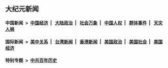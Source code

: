 ## 大纪元新闻

#### 中国新闻 &nbsp;>&nbsp; [中国经济](indexes/ncid283/README.md?06040445) &nbsp;| &nbsp; [大陆政治](indexes/ncid277/README.md?06040445) &nbsp;| &nbsp; [社会万象](indexes/ncid282/README.md?06040445) &nbsp;| &nbsp; [中国人权](indexes/ncid278/README.md?06040445) &nbsp;| &nbsp; [群体事件](indexes/ncid279/README.md?06040445) &nbsp;| &nbsp; [天灾人祸](indexes/ncid280/README.md?06040445)

#### 国际新闻 &nbsp;>&nbsp; [美中关系](indexes/nf1412576/README.md?06040445) &nbsp;| &nbsp; [台湾新闻](indexes/ncid1349361/README.md?06040445) &nbsp;| &nbsp; [香港新闻](indexes/ncid1349362/README.md?06040445) &nbsp;| &nbsp; [美国政治](indexes/ncid1078159/README.md?06040445) &nbsp;| &nbsp; [美国社会](indexes/ncid1078160/README.md?06040445) &nbsp;| &nbsp; [美国经济](indexes/ncid1078158/README.md?06040445)

#### 特别专题 &nbsp;>&nbsp; [中共百年历史](https://github.com/easy2view/epoch-special/blob/master/README.md?06040445)  
